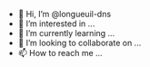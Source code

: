 - 👋 Hi, I’m @longueuil-dns
- 👀 I’m interested in ...
- 🌱 I’m currently learning ...
- 💞️ I’m looking to collaborate on ...
- 📫 How to reach me ...

<!---
longueuil-dns/longueuil-dns is a ✨ special ✨ repository because its `README.md` (this file) appears on your GitHub profile.
You can click the Preview link to take a look at your changes.
--->
